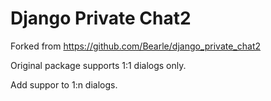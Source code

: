 Django Private Chat2
======================

Forked from https://github.com/Bearle/django_private_chat2

Original package supports 1:1 dialogs only.

Add suppor to 1:n dialogs.
